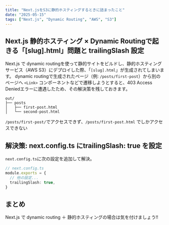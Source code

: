 ```yaml
---
title: "Next.jsをS3に静的ホスティングするときに詰まったこと"
date: "2025-05-15"
tags: ["Next.js", "Dynamic Routing", "AWS", "S3"]
---
```


## Next.js 静的ホスティング × Dynamic Routingで起きる「[slug].html」問題と trailingSlash 設定

Next.js で dynamic routingを使って静的サイトをビルドし、静的ホスティングサービス（AWS S3）にデプロイした際、「`[slug].html`」が生成されてしまいます。
dynamic routingで生成されたページ（例: `/posts/first-post`）から別のページへ `<Link>` コンポーネントなどで遷移しようとすると、403 Access Deniedエラーに遭遇したため、その解決策を残しておきます。

```text
out/
├── posts
│   ├── first-post.html
│   └── second-post.html
```

`/posts/first-post/`でアクセスできず、`/posts/first-post.html` でしかアクセスできない


## 解決策: next.config.ts にtrailingSlash: true を設定

`next.config.ts`に次の設定を追加して解決。

```typescript
// next.config.ts
module.exports = {
  // 他の設定...
  trailingSlash: true,
}
```

## まとめ
Next.js で dynamic routing ＋ 静的ホスティングの場合は気を付けましょう!!